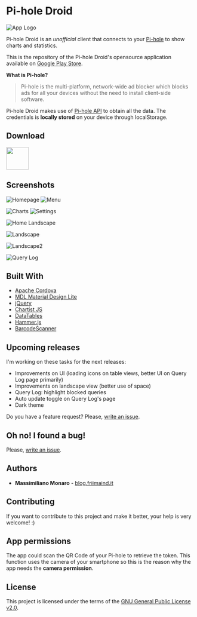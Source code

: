 # Pi-hole Droid

![App Logo](www/assets/mipmap-hdpi/ic_launcher.png?raw=true)

Pi-hole Droid is an *unofficial* client that connects to your [Pi-hole](https://github.com/pi-hole/pi-hole) to show charts and statistics.

This is the repository of the Pi-hole Droid's opensource application available on [Google Play Store](https://play.google.com/store/apps/details?id=friimaind.piholedroid).

**What is Pi-hole?**

> Pi-hole is the multi-platform, network-wide ad blocker which blocks ads for all your devices without the need to install client-side software.

Pi-hole Droid makes use of [Pi-hole API](https://github.com/pi-hole/AdminLTE) to obtain all the data. The credentials is **locally stored** on your device through localStorage.

## Download

<a href="https://play.google.com/store/apps/details?id=friimaind.piholedroid"><img src="https://play.google.com/intl/en_us/badges/images/generic/en_badge_web_generic.png" height="60"></a>

## Screenshots
![Homepage](screenshots/home.png?raw=true "Homepage") 
![Menu](screenshots/menu.png?raw=true "Menu") 

![Charts](screenshots/charts.png?raw=true "Charts")
![Settings](screenshots/settings.png?raw=true "Settings")

![Home Landscape](screenshots/home-landscape.png?raw=true "Home Landscape")

![Landscape](screenshots/landscape.png?raw=true "Landscape")

![Landscape2](screenshots/landscape-2.png?raw=true "Landscape2")

![Query Log](screenshots/query-log.png?raw=true "Query Log")

## Built With

* [Apache Cordova](https://cordova.apache.org/)
* [MDL Material Design Lite](https://getmdl.io)
* [jQuery](https://jquery.com)
* [Chartist JS](https://gionkunz.github.io/chartist-js)
* [DataTables](https://datatables.net)
* [Hammer.js](http://hammerjs.github.io)
* [BarcodeScanner](https://github.com/phonegap/phonegap-plugin-barcodescanner)

## Upcoming releases
I'm working on these tasks for the next releases:

* Improvements on UI (loading icons on table views, better UI on Query Log page primarily)
* Improvements on landscape view (better use of space)
* Query Log: highlight blocked queries
* Auto update toggle on Query Log's page
* Dark theme

Do you have a feature request? Please, [write an issue](https://github.com/friimaind/pi-hole-droid/issues).

## Oh no! I found a bug!

Please, [write an issue](https://github.com/friimaind/pi-hole-droid/issues).

## Authors

* **Massimiliano Monaro** - [blog.friimaind.it](https://blog.friimaind.it)

## Contributing

If you want to contribute to this project and make it better, your help is very welcome! :)

## App permissions

The app could scan the QR Code of your Pi-hole to retrieve the token. This function uses the camera of your smartphone so this is the reason why the app needs the **camera permission**.

## License

This project is licensed under the terms of the [GNU General Public License v2.0](LICENSE).
